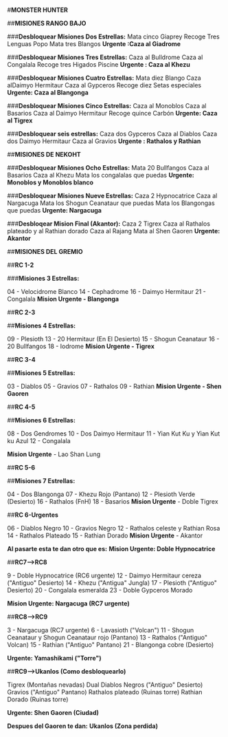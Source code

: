 #**MONSTER HUNTER** 

##**MISIONES RANGO BAJO**

###**Desbloquear Misiones Dos Estrellas:**
Mata cinco Giaprey
Recoge Tres Lenguas Popo
Mata tres Blangos
**Urgente :Caza al Giadrome**

###**Desbloquear Misiones Tres Estrellas:**
Caza al Bulldrome
Caza al Congalala
Recoge tres Higados Piscine
**Urgente : Caza al Khezu**

###**Desbloquear Misiones Cuatro Estrellas:**
Mata diez Blango
Caza alDaimyo Hermitaur
Caza al Gypceros
Recoge diez Setas especiales
**Urgente: Caza al Blangonga**

###**Desbloquear Misiones Cinco Estrellas:**
Caza al Monoblos
Caza al Basarios
Caza al Daimyo Hermitaur
Recoge quince Carbón
**Urgente: Caza al Tigrex**

###**Desbloquear seis estrellas:**
Caza dos Gypceros
Caza al Diablos
Caza dos Daimyo Hermitaur
Caza al Gravios
**Urgente : Rathalos y Rathian**

##**MISIONES DE NEKOHT**

###**Desbloquear Misiones Ocho Estrellas:**
Mata 20 Bullfangos
Caza al Basarios
Caza al Khezu
Mata los congalalas que puedas
**Urgente: Monoblos y Monoblos blanco**

###**Desbloquear Misiones Nueve Estrellas:**
Caza 2 Hypnocatrice
Caza al Nargacuga
Mata los Shogun Ceanataur que puedas
Mata los Blangongas que puedas
**Urgente: Nargacuga**

###**Desbloqear Mision Final (Akantor):**
Caza 2 Tigrex
Caza al Rathalos plateado y al Rathian dorado
Caza al Rajang
Mata al Shen Gaoren
**Urgente: Akantor**

##**MISIONES DEL GREMIO**

##**RC 1-2**

###**Misiones 3 Estrellas:**

04 - Velocidrome Blanco
14 - Cephadrome
16 - Daimyo Hermitaur
21 - Congalala
**Mision Urgente - Blangonga**


##**RC 2-3**

##**Misiones 4 Estrellas:**

09 - Plesioth
13 - 20 Hermitaur (En El Desierto)
15 - Shogun Ceanataur
16 - 20 Bullfangos
18 - Iodrome
**Mision Urgente - Tigrex**

##**RC 3-4**

##**Misiones 5 Estrellas:**

03 - Diablos
05 - Gravios
07 - Rathalos
09 - Rathian
**Mision Urgente - Shen Gaoren**

##**RC 4-5**

##**Misiones 6 Estrellas:**

08 - Dos Gendromes
10 - Dos Daimyo Hermitaur
11 - Yian Kut Ku y Yian Kut ku Azul
12 - Congalala

**Mision Urgente** - Lao Shan Lung

##**RC 5-6**

##**Misiones 7 Estrellas:**

04 - Dos Blangonga
07 - Khezu Rojo (Pantano)
12 - Plesioth Verde (Desierto)
16 - Rathalos (FnH)
18 - Basarios
**Mision Urgente** - Doble Tigrex

##**RC 6-Urgentes**

06 - Diablos Negro
10 - Gravios Negro
12 - Rathalos celeste y Rathian Rosa
14 - Rathalos Plateado
15 - Rathian Dorado
**Mision Urgente** - Akantor

**Al pasarte esta te dan otro que es:**
**Mision Urgente: Doble Hypnocatrice**

##**RC7-->RC8**

9 - Doble Hypnocatrice (RC6 urgente)
12 - Daimyo Hermitaur cereza ("Antiguo" Desierto)
14 - Khezu ("Antigua" Jungla)
17 - Plesioth ("Antiguo" Desierto)
20 - Congalala esmeralda
23 - Doble Gypceros Morado

**Mision Urgente: Nargacuga (RC7 urgente)**

##**RC8-->RC9**

3 - Nargacuga (RC7 urgente)
6 - Lavasioth ("Volcan")
11 - Shogun Ceanataur y Shogun Ceanataur rojo (Pantano)
13 - Rathalos ("Antiguo" Volcan)
15 - Rathian ("Antiguo" Pantano)
21 - Blangonga cobre (Desierto)

**Urgente: Yamashikami ("Torre")**

##**RC9-->Ukanlos (Como desbloquearlo)**

Tigrex (Montañas nevadas)
Dual Diablos Negros ("Antiguo" Desierto)
Gravios ("Antiguo" Pantano)
Rathalos plateado (Ruinas torre)
Rathian Dorado (Ruinas torre)

**Urgente: Shen Gaoren (Ciudad)**

**Despues del Gaoren te dan:**
**Ukanlos (Zona perdida)**
